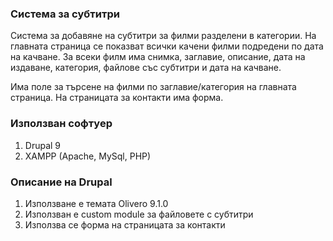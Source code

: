 
### Система за субтитри

Система за добавяне на субтитри за филми разделени в категории. На главната страница се показват всички качени филми подредени по дата на качване. За всеки филм има снимка, заглавие, описание, дата на издаване, категория, файлове със субтитри и дата на качване.

Има поле за търсене на филми по заглавие/категория на главната страница. На страницата за контакти има форма. 

### Използван софтуер
1. Drupal 9
2. XAMPP (Apache, MySql, PHP)

### Описание на Drupal
1. Използване е темата  Olivero 9.1.0
2. Използван е custom module за файловете с субтитри
3. Използва се форма на страницата за контакти
